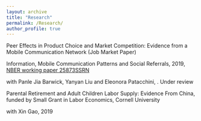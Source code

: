 ```yaml
---
layout: archive
title: "Research"
permalink: /Research/
author_profile: true
---
```


Peer Effects in Product Choice and Market Competition: Evidence from a Mobile Communication Network (Job Market Paper)


Information, Mobile Communication Patterns and Social Referrals, 2019, [NBER working paper 25873](https://www.nber.org/papers/w25873)[SSRN](https://ssrn.com/abstract=3395633)

with Panle Jia Barwick, Yanyan Liu and Eleonora Patacchini, . Under review



Parental Retirement and Adult Children Labor Supply: Evidence From China, funded by Small Grant in Labor Economics, Cornell University

with Xin Gao, 2019

